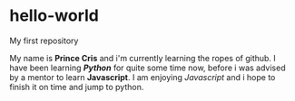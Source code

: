 # hello-world

My first repository

My name is **Prince Cris** and i'm  currently learning the ropes of github.
I have been learning **_Python_** for quite some time now, before i was advised by a mentor to learn __Javascript__.
I am enjoying *Javascript* and i hope to finish it on time and jump to python.
